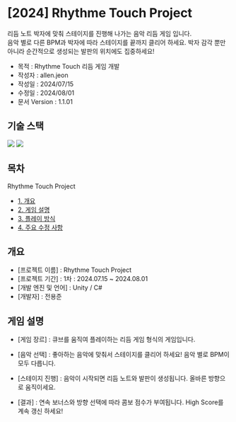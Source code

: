 # [2024] Rhythme Touch Project 

리듬 노트 박자에 맞춰 스테이지를 진행해 나가는 음악 리듬 게임 입니다.  
음악 별로 다른 BPM과 박자에 따라 스테이지를 끝까지 클리어 하세요.
박자 감각 뿐만 아니라 순간적으로 생성되는 발판의 위치에도 집중하세요!



* 목적 : Rhythme Touch 리듬 게임 개발
* 작성자 : allen.jeon
* 작성일 : 2024/07/15
* 수정일 : 2024/08/01
* 문서 Version : 1.1.01


## **기술 스택**

<img src="https://img.shields.io/badge/C%23-512BD4?style=for-the-badge&logo=c-sharp&logoColor=white"> <img src="https://img.shields.io/badge/Unity-000000?style=for-the-badge&logo=unity&logoColor=white">



## **목차** 
Rhythme Touch Project
* [1. 개요](#outline)
* [2. 게임 설명](#gameinfo)
* [3. 플레이 방식](#howtoplay)
* [4. 주요 수정 사항](#update)



<a name="outline"></a>
## **개요** 
* [프로젝트 이름] : Rhythme Touch Project
* [프로젝트 기간] : 1차 : 2024.07.15 ~ 2024.08.01
* [개발 엔진 및 언어] : Unity / C# 
* [개발자] : 전용준




<a name="gameinfo"></a>
## **게임 설명** 

* [게임 장르] : 큐브를 움직여 플레이하는 리듬 게임 형식의 게임입니다.

* [음악 선택] : 좋아하는 음악에 맞춰서 스테이지를 클리어 하세요! 음악 별로 BPM이 모두 다릅니다.

* [스테이지 진행] : 음악이 시작되면 리듬 노트와 발판이 생성됩니다. 올바른 방향으로 움직이세요.

* [결과] : 연속 보너스와 방향 선택에 따라 콤보 점수가 부여됩니다. High Score를 계속 갱신 하세요!
